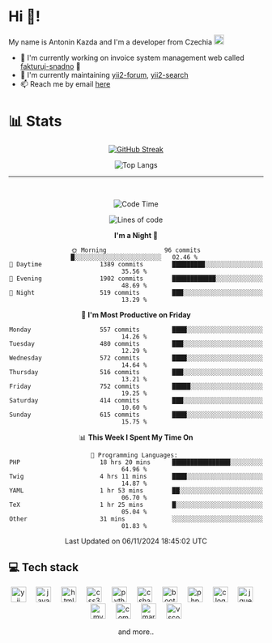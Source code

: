 # Hi 👋!
My name is Antonin Kazda and I'm a developer from Czechia <img src="https://openmoji.org/data/color/svg/1F1E8-1F1FF.svg" width="20px" alt="Czech flag">

- 🔨 I'm currently working on invoice system management web called [fakturuj-snadno](https://fakturuj-snadno.cz) 📑
- 🧰 I'm currently maintaining [yii2-forum](https://github.com/2rats/yii2-forum), [yii2-search](https://github.com/kazda01/yii2-search)
- 📫 Reach me by email [here](mailto:antoninkazda@seznam.cz)

# 📊 Stats

<div align="center">
  
  [![GitHub Streak](https://streak-stats.demolab.com/?user=kazda01&theme=dark)](https://git.io/streak-stats)
  
  ![Top Langs](https://github-readme-stats-seven-lime-78.vercel.app/api/top-langs/?username=kazda01&layout=compact&theme=dark&hide=Shell,Batchfile,Awk,HTML,Swig,c%2B%2B,Lua)
  
</div>

---

<br>

<div align="center">
  
<!--START_SECTION:waka-->
![Code Time](http://img.shields.io/badge/Code%20Time-761%20hrs%2040%20mins-blue)

![Lines of code](https://img.shields.io/badge/From%20Hello%20World%20I%27ve%20Written-1.5%20million%20lines%20of%20code-blue)

**I'm a Night 🦉** 

```text
🌞 Morning                96 commits          █░░░░░░░░░░░░░░░░░░░░░░░░   02.46 % 
🌆 Daytime                1389 commits        █████████░░░░░░░░░░░░░░░░   35.56 % 
🌃 Evening                1902 commits        ████████████░░░░░░░░░░░░░   48.69 % 
🌙 Night                  519 commits         ███░░░░░░░░░░░░░░░░░░░░░░   13.29 % 
```
📅 **I'm Most Productive on Friday** 

```text
Monday                   557 commits         ████░░░░░░░░░░░░░░░░░░░░░   14.26 % 
Tuesday                  480 commits         ███░░░░░░░░░░░░░░░░░░░░░░   12.29 % 
Wednesday                572 commits         ████░░░░░░░░░░░░░░░░░░░░░   14.64 % 
Thursday                 516 commits         ███░░░░░░░░░░░░░░░░░░░░░░   13.21 % 
Friday                   752 commits         █████░░░░░░░░░░░░░░░░░░░░   19.25 % 
Saturday                 414 commits         ███░░░░░░░░░░░░░░░░░░░░░░   10.60 % 
Sunday                   615 commits         ████░░░░░░░░░░░░░░░░░░░░░   15.75 % 
```


📊 **This Week I Spent My Time On** 

```text
💬 Programming Languages: 
PHP                      18 hrs 20 mins      ████████████████░░░░░░░░░   64.96 % 
Twig                     4 hrs 11 mins       ████░░░░░░░░░░░░░░░░░░░░░   14.87 % 
YAML                     1 hr 53 mins        ██░░░░░░░░░░░░░░░░░░░░░░░   06.70 % 
TeX                      1 hr 25 mins        █░░░░░░░░░░░░░░░░░░░░░░░░   05.04 % 
Other                    31 mins             ░░░░░░░░░░░░░░░░░░░░░░░░░   01.83 % 
```


 Last Updated on 06/11/2024 18:45:02 UTC
<!--END_SECTION:waka-->

</div>

## 💻 Tech stack
<div align="center">
  <img src="https://cdn.jsdelivr.net/gh/devicons/devicon/icons/yii/yii-original.svg" height="30" alt="yii logo"  />
  <img width="12" />
  <img src="https://cdn.jsdelivr.net/gh/devicons/devicon/icons/javascript/javascript-original.svg" height="30" alt="javascript logo"  />
  <img width="12" />
  <img src="https://cdn.jsdelivr.net/gh/devicons/devicon/icons/html5/html5-original.svg" height="30" alt="html5 logo"  />
  <img width="12" />
  <img src="https://cdn.jsdelivr.net/gh/devicons/devicon/icons/css3/css3-original.svg" height="30" alt="css3 logo"  />
  <img width="12" />
  <img src="https://cdn.jsdelivr.net/gh/devicons/devicon/icons/python/python-original.svg" height="30" alt="python logo"  />
  <img width="12" />
  <img src="https://cdn.jsdelivr.net/gh/devicons/devicon/icons/csharp/csharp-original.svg" height="30" alt="csharp logo"  />
  <img width="12" />
  <img src="https://cdn.jsdelivr.net/gh/devicons/devicon/icons/bootstrap/bootstrap-original.svg" height="30" alt="bootstrap logo"  />
  <img width="12" />
  <img src="https://cdn.jsdelivr.net/gh/devicons/devicon/icons/php/php-original.svg" height="30" alt="php logo"  />
  <img width="12" />
  <img src="https://cdn.jsdelivr.net/gh/devicons/devicon/icons/c/c-original.svg" height="30" alt="c logo"  />
  <img width="12" />
  <img src="https://cdn.jsdelivr.net/gh/devicons/devicon/icons/jquery/jquery-original.svg" height="30" alt="jquery logo"  />
  <img width="12" />
  <img src="https://cdn.jsdelivr.net/gh/devicons/devicon/icons/mysql/mysql-original.svg" height="30" alt="mysql logo"  />
  <img width="12" />
  <img src="https://cdn.jsdelivr.net/gh/devicons/devicon/icons/composer/composer-original.svg" height="30" alt="composer logo"  />
  <img width="12" />
  <img src="https://cdn.jsdelivr.net/gh/devicons/devicon/icons/markdown/markdown-original.svg" height="30" alt="markdown logo"  />
  <img width="12" />
  <img src="https://cdn.jsdelivr.net/gh/devicons/devicon/icons/vscode/vscode-original.svg" height="30" alt="vscode logo"  />

  and more..
  
</div>
